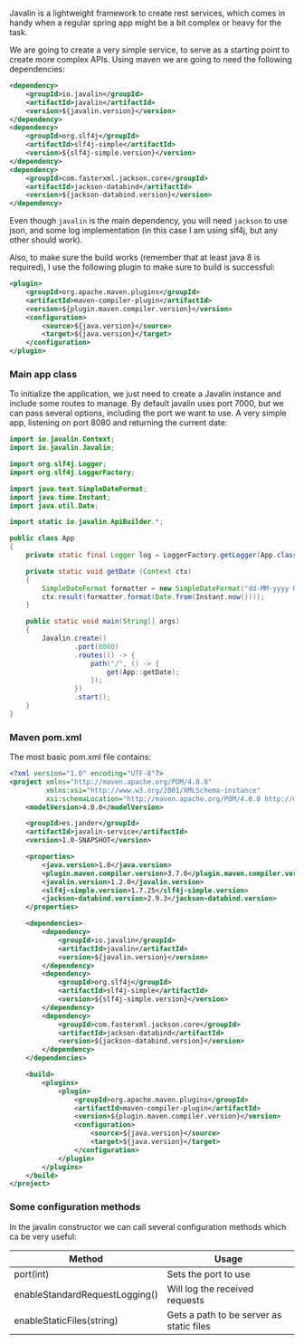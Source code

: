 Javalin is a lightweight framework to create rest services, which comes in handy when a regular spring app might be a bit complex or heavy for the task.

We are going to create a very simple service, to serve as a starting point to create more complex APIs. Using maven we are going to need the following dependencies:

```xml
<dependency>
    <groupId>io.javalin</groupId>
    <artifactId>javalin</artifactId>
    <version>${javalin.version}</version>
</dependency>
<dependency>
    <groupId>org.slf4j</groupId>
    <artifactId>slf4j-simple</artifactId>
    <version>${slf4j-simple.version}</version>
</dependency>
<dependency>
    <groupId>com.fasterxml.jackson.core</groupId>
    <artifactId>jackson-databind</artifactId>
    <version>${jackson-databind.version}</version>
</dependency>
```

Even though `javalin` is the main dependency, you will need `jackson` to use json, and some log implementation (in this case I am using slf4j, but any other should work).

Also, to make sure the build works (remember that at least java 8 is required), I use the following plugin to make sure to build is successful:

```xml
<plugin>
    <groupId>org.apache.maven.plugins</groupId>
    <artifactId>maven-compiler-plugin</artifactId>
    <version>${plugin.maven.compiler.version}</version>
    <configuration>
        <source>${java.version}</source>
        <target>${java.version}</target>
    </configuration>
</plugin>
```

### Main app class

To initialize the application, we just need to create a Javalin instance and include some routes to manage. By default javalin uses port 7000, but we can pass several options, including the port we want to use. A very simple app, listening on port 8080 and returning the current date:

```java
import io.javalin.Context;
import io.javalin.Javalin;

import org.slf4j.Logger;
import org.slf4j.LoggerFactory;

import java.text.SimpleDateFormat;
import java.time.Instant;
import java.util.Date;

import static io.javalin.ApiBuilder.*;

public class App
{
    private static final Logger log = LoggerFactory.getLogger(App.class);

    private static void getDate (Context ctx)
    {
        SimpleDateFormat formatter = new SimpleDateFormat("dd-MM-yyyy HH:mm:ss");
        ctx.result(formatter.format(Date.from(Instant.now())));
    }

    public static void main(String[] args)
    {
        Javalin.create()
                .port(8080)
                .routes(() -> {
                    path("/", () -> {
                        get(App::getDate);
                    });                    
                })
                .start();
    }
}
```

### Maven pom.xml

The most basic pom.xml file contains:

```xml
<?xml version="1.0" encoding="UTF-8"?>
<project xmlns="http://maven.apache.org/POM/4.0.0"
         xmlns:xsi="http://www.w3.org/2001/XMLSchema-instance"
         xsi:schemaLocation="http://maven.apache.org/POM/4.0.0 http://maven.apache.org/xsd/maven-4.0.0.xsd">
    <modelVersion>4.0.0</modelVersion>

    <groupId>es.jander</groupId>
    <artifactId>javalin-service</artifactId>
    <version>1.0-SNAPSHOT</version>

    <properties>
        <java.version>1.8</java.version>
        <plugin.maven.compiler.version>3.7.0</plugin.maven.compiler.version>
        <javalin.version>1.2.0</javalin.version>
        <slf4j-simple.version>1.7.25</slf4j-simple.version>
        <jackson-databind.version>2.9.3</jackson-databind.version>
    </properties>

    <dependencies>
        <dependency>
            <groupId>io.javalin</groupId>
            <artifactId>javalin</artifactId>
            <version>${javalin.version}</version>
        </dependency>
        <dependency>
            <groupId>org.slf4j</groupId>
            <artifactId>slf4j-simple</artifactId>
            <version>${slf4j-simple.version}</version>
        </dependency>
        <dependency>
            <groupId>com.fasterxml.jackson.core</groupId>
            <artifactId>jackson-databind</artifactId>
            <version>${jackson-databind.version}</version>
        </dependency>
    </dependencies>

    <build>
        <plugins>
            <plugin>
                <groupId>org.apache.maven.plugins</groupId>
                <artifactId>maven-compiler-plugin</artifactId>
                <version>${plugin.maven.compiler.version}</version>
                <configuration>
                    <source>${java.version}</source>
                    <target>${java.version}</target>
                </configuration>
            </plugin>
        </plugins>
    </build>
</project>
```

### Some configuration methods

In the javalin constructor we can call several configuration methods which ca be very useful:

Method | Usage
------ | -----
port(int)   | Sets the port to use
enableStandardRequestLogging() | Will log the received requests
enableStaticFiles(string) | Gets a path to be server as static files